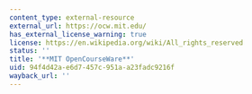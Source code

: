 ```yaml
---
content_type: external-resource
external_url: https://ocw.mit.edu/
has_external_license_warning: true
license: https://en.wikipedia.org/wiki/All_rights_reserved
status: ''
title: '**MIT OpenCourseWare**'
uid: 94f4d42a-e6d7-457c-951a-a23fadc9216f
wayback_url: ''
---
```

